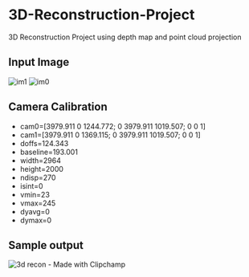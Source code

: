 # 3D-Reconstruction-Project
3D Reconstruction Project using depth map and point cloud projection

## Input Image
![im1](https://github.com/user-attachments/assets/43cb74b4-c31e-4250-a5a0-c77fcef0b6a9)
![im0](https://github.com/user-attachments/assets/7b5832d5-c64f-4f9a-b0a8-6edcd9fefe02)

## Camera Calibration
- cam0=[3979.911 0 1244.772; 0 3979.911 1019.507; 0 0 1]
- cam1=[3979.911 0 1369.115; 0 3979.911 1019.507; 0 0 1]
- doffs=124.343
- baseline=193.001
- width=2964
- height=2000
- ndisp=270
- isint=0
- vmin=23
- vmax=245
- dyavg=0
- dymax=0

## Sample output
![3d recon - Made with Clipchamp](https://github.com/user-attachments/assets/22ac196a-60cf-4f8e-a0c1-78634b6e8d83)
